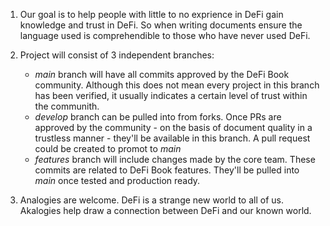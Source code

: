 1. Our goal is to help people with little to no exprience in DeFi gain knowledge and trust in DeFi. So when writing documents ensure the language used is comprehendible to those who have never used DeFi. 

2. Project will consist of 3 independent branches:
	- _main_ branch will have all commits approved by the DeFi Book community. Although this does not mean every project in this branch has been verified, it usually indicates a certain level of trust within the communith. 
	- _develop_ branch can be pulled into from forks. Once PRs are approved by the community - on the basis of document quality in a trustless manner - they'll be available in this branch. A pull request could be created to promot to _main_
	- _features_ branch will include changes made by the core team. These commits are related to DeFi Book features. They'll be pulled into _main_ once tested and production ready. 

3. Analogies are welcome. DeFi is a strange new world to all of us. Akalogies help draw a connection between DeFi and our known world. 